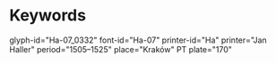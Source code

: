 # Keywords
glyph-id="Ha-07_0332"
font-id="Ha-07"
printer-id="Ha"
printer="Jan Haller"
period="1505–1525"
place="Kraków"
PT plate="170"
